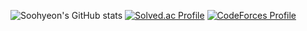 ![Soohyeon's GitHub stats](https://github-readme-stats.vercel.app/api?username=dongbin1999&show_icons=true&theme=radical)
[![Solved.ac Profile](http://mazassumnida.wtf/api/v2/generate_badge?boj=leedongbin)](https://solved.ac/leedongbin/)
[![CodeForces Profile](https://cf.leed.at?id=dongbin1999)](https://codeforces.com/profile/dongbin1999)

